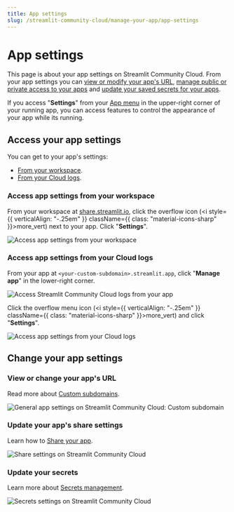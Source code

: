 ```yaml
---
title: App settings
slug: /streamlit-community-cloud/manage-your-app/app-settings
---
```


# App settings

This page is about your app settings on Streamlit Community Cloud. From your app settings you can [view or modify your app's URL](/streamlit-community-cloud/deploy-your-app#custom-subdomains), [manage public or private access to your apps](/streamlit-community-cloud/share-your-app) and [update your saved secrets for your apps](/streamlit-community-cloud/deploy-your-app/secrets-management).

If you access "**Settings**" from your [App menu](/library/advanced-features/app-menu) in the upper-right corner of your running app, you can access features to control the appearance of your app while its running.

## Access your app settings

You can get to your app's settings:

- [From your workspace](#access-app-settings-from-your-workspace).
- [From your Cloud logs](#access-app-settings-from-your-cloud-logs).

### Access app settings from your workspace

From your workspace at <a href="https://share.streamlit.io" target="_blank">share.streamlit.io</a>, click the overflow icon (<i style={{ verticalAlign: "-.25em" }} className={{ class: "material-icons-sharp" }}>more_vert</i>) next to your app. Click "**Settings**".

![Access app settings from your workspace](/images/streamlit-community-cloud/workspace-app-settings.png)

### Access app settings from your Cloud logs

From your app at `<your-custom-subdomain>.streamlit.app`, click "**Manage app**" in the lower-right corner.

![Access Streamlit Community Cloud logs from your app](/images/streamlit-community-cloud/cloud-logs-open.png)

Click the overflow menu icon (<i style={{ verticalAlign: "-.25em" }} className={{ class: "material-icons-sharp" }}>more_vert</i>) and click "**Settings**".

![Access app settings from your Cloud logs](/images/streamlit-community-cloud/cloud-logs-menu-settings.png)

## Change your app settings

### View or change your app's URL

Read more about [Custom subdomains](/streamlit-community-cloud/deploy-your-app#custom-subdomains).

![General app settings on Streamlit Community Cloud: Custom subdomain](/images/streamlit-community-cloud/workspace-app-settings-general.png)

### Update your app's share settings

Learn how to [Share your app](/streamlit-community-cloud/share-your-app).

![Share settings on Streamlit Community Cloud](/images/streamlit-community-cloud/workspace-app-settings-sharing.png)

### Update your secrets

Learn more about [Secrets management](/streamlit-community-cloud/deploy-your-app/secrets-management).

![Secrets settings on Streamlit Community Cloud](/images/streamlit-community-cloud/workspace-app-settings-secrets.png)
